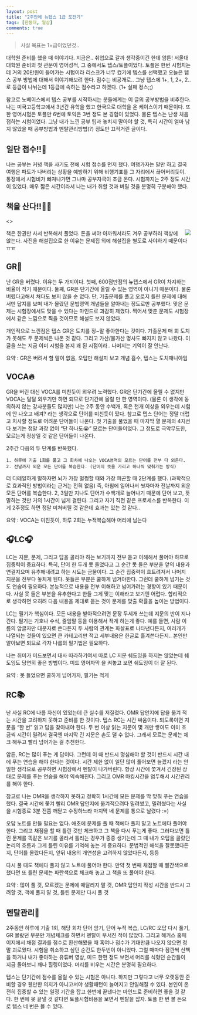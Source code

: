 ```yaml
---
layout: post
title: "2주만에 뉴텝스 1급 도전기"
tags: [한동대, 일상]
comments: true
---
```


> 사실 목표는 1+급이었던것..  

대학원 준비를 했을 때 이야기다. 지금은.. 취업으로 갈까 생각중이긴 한데 암튼! 서울대 대학원 준비의 첫 관문이 영어성적, 그 중에서도 텝스/토플이었다. 토플은 한번 시험치는데 거의 20만원이 들어가는 시험이라 리스크가 너무 컸기에 텝스를 선택했고 오늘은 텝스 공부 방법에 대해서 이야기해보려 한다. 점수는 비공개로.. 그냥 텝스에 1+, 1, 2+, 2.. 로 등급이 나뉘는데 1등급에 속하는 점수라고 하겠다. (1+ 실패 컹스;;)  

참고로 노베이스에서 텝스 공부를 시작하시는 분들에게는 이 글의 공부방법을 비추한다. 나는 미국고등학교에서 3년간 유학을 했고 한국으로 대학을 온 케이스이기 때문이다. 또한 영어시험은 토플만 6번에 토익은 3번 정도 본 경험이 있었다. 물론 텝스는 난생 처음 접하는 시험이었다. 그냥 내가 느낀 공부 팁과 놓치지 말아야 할 것, 특히 시간이 얼마 남지 않았을 때 공부방법과 멘탈관리방법(?) 정도만 끄적거린 글이다.  

## 일단 접수!!💸  
나는 공부는 커녕 책을 사기도 전에 시험 접수를 먼저 했다. 여행가자는 말만 하고 결국 여행은 파토가 나버리는 상황을 예방하기 위해 비행기표를 그 자리에서 끊어버리듯이. 통장에서 시험비가 빠져나가면 그나마 공부자극이 조금 온다. 시험까지는 2주 정도 시간이 있었다. 매우 짧은 시간이라서 나는 내가 취할 것과 버릴 것을 분명히 구분해야 했다.  

## 책을 산다!!💸💸  
<>
<!-- ![해커스기출해설집](https://user-images.githubusercontent.com/35067611/85201702-74f75f80-b33c-11ea-9b00-784034f3c876.jpg){: .alignleft}   -->
<img src="https://user-images.githubusercontent.com/35067611/85201702-74f75f80-b33c-11ea-9b00-784034f3c876.jpg" align="right">  

책은 한권만 사서 반복해서 풀었다. 돈을 써야 아까워서라도 겨우 공부하러 책상에 앉는다. 사진을 해설집으로 한 이유는 문제집 외에 해설집을 별도로 사야하기 때문이다 ㅠㅠ  

## GR🌚  
난 GR을 버렸다. 이유는 두 가지이다. 첫째, 600점만점의 뉴텝스에서 GR이 차지하는 비율이 적기 때문이다. 둘째, GR은 단기간에 올릴 수 있는 영역이 아니기 때문이다. 물론 버렸다고해서 쳐다도 보지 않을 순 없다. 단, 기출문제를 풀고 오로지 틀린 문제에 대해서만 답지를 보며 내가 몰랐던 문법영역 개념들을 알아내는 정도로만 공부했다. 맞은 문제는 시험장에서도 맞을 수 있다는 마인드로 과감히 제꼈다. 찍어서 맞춘 문제도 시험장에서 같은 느낌으로 찍을 것이므로 해설도 보지 않았다.  

개인적으로 느낀점은 텝스 GR은 도치를 정~말 좋아한다는 것이다. 기출문제 매 회 도치가 못해도 두 문제씩은 나온 것 같다. 그리고 가산/불가산 명사도 빠지지 않고 나왔다. 이 글을 쓰는 지금 이미 시험을 본지 꽤 된 시점이라.. 나머지는 기억이 잘 안난다.  

요약 : GR은 버려서 할 말이 없음, 오답만 해설지 보고 개념 흡수, 텝스는 도치매니아임  

## VOCA🔥  
GR을 버린 대신 VOCA를 미친듯이 외우려 노력했다. GR은 단기간에 올릴 수 없지만 VOCA는 달달 외우기만 하면 되므로 단기간에 올릴 만 한 영역이다. (물론 이 생각에 동의하지 않는 강사분들도 많지만) 나는 2주 동안 수백개, 혹은 천개 이상을 외우는데 시험에 안 나오고 배겨? 라는 생각으로 단어를 미친듯이 팠다. 참고로 텝스 단어는 정말 더럽고 치사할 정도로 어려운 단어들이 나온다. 첫 기출을 풀었을 때 마지막 열 문제의 4지선다 보기는 정말 과장 없이 “단 하나도😭” 모르는 단어들이었다. 그 정도로 극악무도한, 모르는게 정상일 것 같은 단어들이 나온다.  

2주간 다음의 두 단계를 반복했다.  
~~~
1. 하루에 기출 1회를 풀고 그 회차에 나오는 VOCA영역의 모르는 단어를 전부 다 외운다.  
2. 전날까지 외운 모든 단어를 복습한다. (단어의 뜻을 가리고 하나씩 맞춰가는 방식)  
~~~

더 디테일하게 말하자면 뇌가 가장 멀쩡할 때와 가장 피곤할 때 2단계를 했다. (과학적으로 효과적인 방법이라는 근거는 전혀 없음) 즉, 아침에 일어나서 씻자마자 전날까지 외운 모든 단어를 복습한다. 2, 3일만 지나도 단어가 수백개로 늘어나기 때문에 단어 보고, 뜻 말하는 것만 거의 1시간이 넘게 걸린다. 그리고 자기 직전 같은 프로세스를 반복한다. 이게 2주정도 하면 정말 미쳐버릴 것 같은데 효과는 있는 것 같다..  

요약 : VOCA는 미친듯이, 하루 2회는 누적복습해야 머리에 남는다  

## 🎧LC🎧  
LC는 지문, 문제, 그리고 답을 골라야 하는 보기까지 전부 듣고 이해해서 풀어야 하므로 집중력이 중요하다. 특히, 단어 한 두개 못 들었다고 그 순간 못 들은 부분을 앞의 내용과 연결지으며 유추해내려고 하는 시도는 금물이다. 그 순간 집중력이 흐트려저서 나머지 지문을 전부다 놓치게 된다. 못들은 부분은 쿨하게 넘겨야한다. 그런데 쿨하게 넘기는 것도 연습이 필요하다. 본능적으로 내용을 전부 이해하고 넘어가려는 경향이 있기 때문이다. 사실 못 들은 부분을 유추한다고 한들 그게 맞는 이해라고 보기엔 어렵다. 합리적으로 생각하면 오히려 다음 내용을 제대로 듣는 것이 문제를 맞출 확률을 높이는 방법이다.  

LC는 필기가 핵심이다. 모든 내용을 받아적으려면 문장 두세개 쓰는데 지문의 반이 지나간다. 필기는 기호나 수식, 줄임말 등을 이용해서 적게 하는게 좋다. 예를 들면, 사람 이름의 앞글자만 대문자로 쓴다든지 두 사람의 관계는 화살표로 나타낸다든지, 여러개가 나열되는 것들이 있으면 큰 카테고리만 적고 세부내용은 한글로 흘겨쓴다든지.. 본인만 알아보면 되므로 각자 나름의 필기법은 필요하다.  

나는 취미가 미드보면서 대사 따라하기여서 따로 LC 지문 쉐도잉을 하지는 않았는데 쉐도잉도 당연히 좋은 방법이다. 미드 영어자막 을 켜놓고 보면 쉐도잉이 더 잘 된다.  

요약 : 못 들었으면 쿨하게 넘어가자, 필기는 적게  

## RC📚  
난 사실 RC에 나름 자신이 있었는데 큰 실수를 저질렀다. OMR 답안지에 답을 옮겨 적는 시간을 고려하지 못하고 준비를 한 것이다. 텝스 RC는 시간 싸움이다. 되도록이면 지문을 “한 번” 읽고 답을 찾아내야 한다. 두 번 이상 읽는 지문이 몇 개만 쌓여도 이미 조금씩 시간이 밀려서 결국엔 마지막 긴 지문은 손도 댈 수 없다. 그래서 모르는 문제는 체크 해두고 빨리 넘어가는 걸 추천한다.  

암튼, RC는 많이 푸는 게 답이다. 그런데 이 때 반드시 명심해야 할 것이 반드시 시간 내에 푸는 연습을 해야 한다는 것이다. 시간 제한 없이 일단 많이 풀어보면 늘겠지 라는 안일한 생각으로 공부하면 시험장에서 멘탈이 나가버린다. 항상 시간에 쫓겨서 긴장된 상태로 문제를 푸는 연습을 해야 익숙해진다. 그리고 OMR 마킹시간을 염두해서 시간관리를 해야 한다.  

참고로 나는 OMR을 생각하지 못하고 정확히 1시간에 모든 문제를 딱 맞춰 푸는 연습을 했다. 결국 시간에 쫓겨 빨리 OMR 답안지에 옮겨적으려다 밀려썼고, 밀려썼다는 사실을 시험종료 3분 전쯤 깨닫고 수정하느라 마지막 네 문제를 통으로 날렸다 :=)  

오답 노트를 만들 필요는 없다. 애초에 문제를 풀 때 책에다 풀지 말고 노트에다 풀어야 한다. 그리고 채점을 할 때 틀린 것만 체크하고 그 책을 다시 푸는게 좋다. 그러다보면 틀린 문제를 똑같은 보기를 골라서 틀리는 경우가 종종 생기는데 그 때 내가 오답을 골랐던 논리의 흐름과 그게 틀린 이유를 기억해 놓는 게 중요하다. 문법적인 해석을 잘못했다든지, 단어를 몰랐다든지, 앞뒤 내용의 개연성을 고려하지 않았다든지, 등등  

다시 풀 때도 책에다 풀지 않고 노트에 풀어야 한다. 만약 첫 번째 채점할 때 빨간색으로 했다면 또 틀린 문제는 파란색으로 체크해 놓고 그 책을 또 풀어야 한다.  

요약 : 많이 풀 것, 모르겠는 문제에 매달리지 말 것, OMR 답안지 작성 시간을 반드시 고려할 것, 책에 풀지 말 것, 틀린 문제만 다시 풀 것  

## 멘탈관리🤪  
2주동안 하루에 기출 1회, 해당 회차 단어 암기, 단어 누적 복습, LC/RC 오답 다시 풀기, GR 몰랐던 부분만 개념체크를 하면서 멘탈이 부서진 적이 많았다. 그리고 해커스 홈페이지에서 채점 결과를 점수로 환산해봤을 때 혹여나 점수가 기대만큼 나오지 않으면 정말 괴로웠다. 시험을 취소하고 싶던 순간도 한두번이 아니었다. 그럴 때마다 잠깐씩 산책을 하거나 내가 좋아하는 유튜버 영상, 미드 한편 정도 보면서 머리를 식혔던 순간들이 지금 돌아보니 꽤나 힐링이었다. 머리를 비우는 시간은 분명히 필요하다.  

텝스는 단기간에 점수를 올릴 수 있는 시험은 아니다. 하지만 그렇다고 너무 오랫동안 준비할 경우 웬만한 의지가 아니고서야 생활패턴이 늘어지고 안일해질 수 있다. 본인이 온전히 집중할 수 있는 일정 기간을 잡고 한번에 끝낸다는 마인드로 준비하면 좋을 것 같다. 한 번에 못 끝낼 것 같다면 토플시험비용을 보면서 멘탈을 잡자. 토플 한 번 볼 돈으로 텝스 네 번은 볼 수 있다.  
